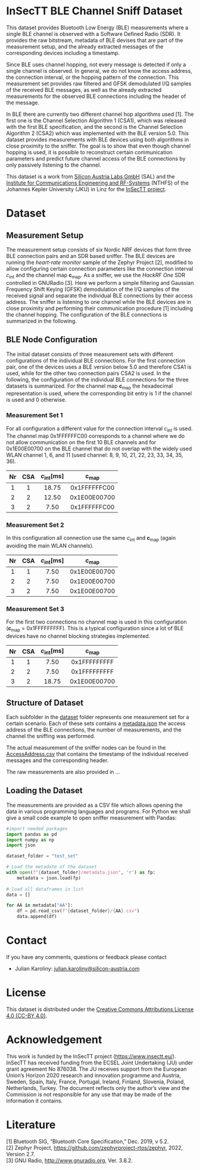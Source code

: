 # InSecTT BLE Channel Sniff Dataset

This dataset provides Bluetooth Low Energy (BLE) measurements where a single BLE channel is observed with a Software Defined Radio (SDR). It provides the raw bitstream, metadata of BLE devises that are part of the measurement setup, and the already extracted messages of the corresponding devices including a timestamp.

Since BLE uses channel hopping, not every message is detected if only a single channel is observed. In general, we do not know the access address, the connection interval, or the hopping pattern of the connection. This measurement set provides raw filtered and GFSK demodulated I/Q samples of the received BLE messages, as well as the already extracted measurements for the observed BLE connections including the header of the message.

In BLE there are currently two different channel hop algorithms used [1]. The first one is the Channel Selection Algorithm 1 (CSA1), which was released with the first BLE specification, and the second is the Channel Selection Algorithm 2 (CSA2) which was implemented with the BLE version 5.0. This dataset provides measurements with BLE devices using both algorithms in close proximity to the sniffer.
The goal is to show that even though channel hopping is used, it is possible to reconstruct certain communication parameters and predict future channel access of the BLE connections by only passively listening to the channel.

This dataset is a work from [Silicon Austria Labs GmbH](https://silicon-austria-labs.com/) (SAL) and the [Institute for Communications Engineering and RF-Systems](https://www.jku.at/en/institute-for-communications-engineering-and-rf-systems/)  (NTHFS) of the Johannes Kepler University (JKU) in Linz for the [InSecTT project](https://www.insectt.eu/).

# Dataset

## Measurement Setup

The measurement setup consists of six Nordic NRF devices that form three BLE connection pairs and an SDR based sniffer. The BLE devices are running the  _heart-rate monitor_  sample of the Zephyr Project [2], modified to allow configuring certain connection parameters like the connection interval $c_{\text{int}}$ and the channel map $\mathbf{c}_{\text{map}}$. As a sniffer, we use the _HackRF One_ SDR controlled in GNURadio [3].
Here we perform a simple filtering and Gaussian Frequency Shift Keying (GFSK) demodulation of the I/Q samples of the received signal and separate the individual BLE connections by their access address. The sniffer is listening to one channel while the BLE devices are in close proximity and performing their communication procedure [1] including the channel hopping. The configuration of the BLE connections is summarized in the following.

## BLE Node Configuration
The initial dataset consists of three measurement sets with different configurations of the individual BLE connections. For the first connection pair, one of the devices uses a BLE version below 5.0 and therefore CSA1 is used, while for the other two connection pairs CSA2 is used. In the following, the configuration of the individual BLE connections for the three datasets is summarized.  For the channel map $\mathbf{c}_{\text{map}}$ the hexadecimal representation is used, where the corresponding bit entry is 1 if the channel is used and 0 otherwise.

### Measurement Set 1

For all configuration a different value for the connection interval  $c_{\text{int}}$ is used. The channel map 0x1FFFFFFC00 corresponds to a channel where we do not allow communication on the first 10 BLE channels and for 0x1E00E00700 on the BLE channel that do not overlap with the widely used WLAN channel 1, 6, and 11 (used channel: 8, 9, 10, 21, 22, 23, 33, 34, 35, 36).

|  Nr | CSA | $c_{\text{int}} \text{[ms]}$ | $\mathbf{c}_{\text{map}}$|
|:--:	|:---:	|:---------------------:	|:-------------------------:	|
|  1 	|  1  	|         18.75         	|        0x1FFFFFFC00       	|
|  2 	|  2  	|         12.50         	|        0x1E00E00700       	|
|  3 	|  2  	|          7.50         	|        0x1FFFFFFC00       	|


### Measurement Set 2
In this configuration all connection use the same $c_{\text{int}}$ and $\mathbf{c}_{\text{map}}$ (again avoiding the main WLAN channels). 

|  Nr | CSA | $c_{\text{int}} \text{[ms]}$ | $\mathbf{c}_{\text{map}}$|
|:--:	|:---:	|:---------------------:	|:-------------------------:	|
|  1 	|  1  	|          7.50         	|        0x1E00E00700       	|
|  2 	|  2  	|          7.50         	|        0x1E00E00700       	|
|  3 	|  2  	|          7.50         	|        0x1E00E00700       	|


### Measurement Set 3
For the first two connections no channel map is used in this configuration ($\mathbf{c}_{\text{map}}$ = 0x1FFFFFFFFF). This is a typical configuration since a lot of BLE devices have no channel blocking strategies implemented.

|  Nr | CSA | $c_{\text{int}} \text{[ms]}$ | $\mathbf{c}_{\text{map}}$|
|:--:	|:---:	|:---------------------:	|:-------------------------:	|
|  1 	|  1  	|          7.50         	|        0x1FFFFFFFFF       	|
|  2 	|  2  	|          7.50         	|        0x1FFFFFFFFF       	|
|  3 	|  2  	|         18.75         	|        0x1E00E00700       	|


## Structure of Dataset
Each subfolder in the [dataset](Dataset) folder represents one measurement set for a certain scenario. Each of these sets contains a [metadata.json](dataset/set_1/metadata.json) the access address of the BLE connections, the number of measurements, and the channel the sniffing was performed. 

The actual measurement of the sniffer nodes can be found in the [AccessAddress.csv](dataset/set_1/2de79d63.csv) that contains the timestamp of the individual received messages and the corresponding header. 

The raw measurements are also provided in ... 


## Loading the Dataset
The measurements are provided as a CSV file which allows opening the data in various programming languages and programs. For Python we shall give a small code example to open  sniffer measurement with Pandas:


```python
#import needed packages
import pandas as pd
import numpy as np
import json

dataset_folder = "test_set"

# Load the metadate of the dataset
with open(f"{dataset_folder}/metadata.json", 'r') as fp:
    metadata = json.load(fp)
 
# load all dataframes in list
data = []

for AA in metadata["AA"]:
    df = pd.read_csv(f"{dataset_folder}/{AA}.csv") 
    data.append(df)
```

# Contact
If you have any comments, questions or feedback please contact
- Julian Karoliny: julian.karoliny@silicon-austria.com

# License 
This dataset is distributed under the [Creative Commons Attributions License 4.0 (CC-BY 4.0)](https://creativecommons.org/licenses/by/4.0/).


# Acknowledgement
This work is funded by the InSecTT project (https://www.insectt.eu/). InSecTT has received funding from the ECSEL Joint Undertaking (JU) under grant agreement No 876038. The JU receives support from the European Union’s Horizon 2020 research and innovation programme and Austria, Sweden, Spain, Italy, France, Portugal, Ireland, Finland, Slovenia, Poland, Netherlands, Turkey. The document reflects only the author’s view and the Commission is not responsible for any use that may be made of the information it contains.

# Literature

[1] Bluetooth SIG, “Bluetooth Core Specification,” Dec. 2019, v 5.2. <br/>
[2] Zephyr Project, https://github.com/zephyrproject-rtos/zephyr, 2022, Version 2.7. <br/>
[3] GNU Radio, http://www.gnuradio.org, Ver. 3.8.2.
